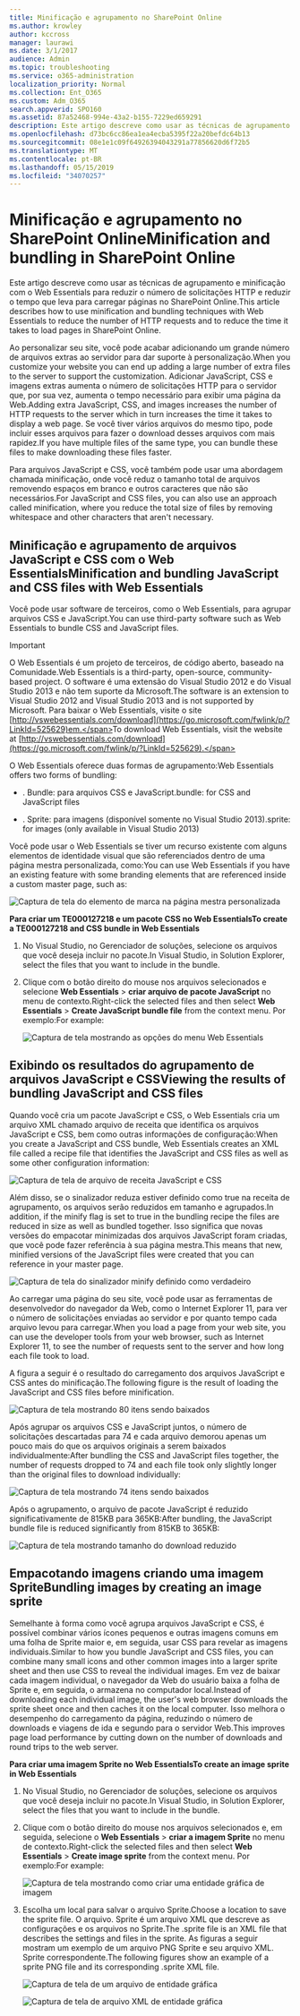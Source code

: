 ```yaml
---
title: Minificação e agrupamento no SharePoint Online
ms.author: krowley
author: kccross
manager: laurawi
ms.date: 3/1/2017
audience: Admin
ms.topic: troubleshooting
ms.service: o365-administration
localization_priority: Normal
ms.collection: Ent_O365
ms.custom: Adm_O365
search.appverid: SPO160
ms.assetid: 87a52468-994e-43a2-b155-7229ed659291
description: Este artigo descreve como usar as técnicas de agrupamento e minificação com o Web Essentials para reduzir o número de solicitações HTTP e reduzir o tempo que leva para carregar páginas no SharePoint Online.
ms.openlocfilehash: d73bc6cc86ea1ea4ecba5395f22a20befdc64b13
ms.sourcegitcommit: 08e1e1c09f64926394043291a77856620d6f72b5
ms.translationtype: MT
ms.contentlocale: pt-BR
ms.lasthandoff: 05/15/2019
ms.locfileid: "34070257"
---
```

# <a name="minification-and-bundling-in-sharepoint-online"></a><span data-ttu-id="e58d1-103">Minificação e agrupamento no SharePoint Online</span><span class="sxs-lookup"><span data-stu-id="e58d1-103">Minification and bundling in SharePoint Online</span></span>

<span data-ttu-id="e58d1-104">Este artigo descreve como usar as técnicas de agrupamento e minificação com o Web Essentials para reduzir o número de solicitações HTTP e reduzir o tempo que leva para carregar páginas no SharePoint Online.</span><span class="sxs-lookup"><span data-stu-id="e58d1-104">This article describes how to use minification and bundling techniques with Web Essentials to reduce the number of HTTP requests and to reduce the time it takes to load pages in SharePoint Online.</span></span>
  
<span data-ttu-id="e58d1-105">Ao personalizar seu site, você pode acabar adicionando um grande número de arquivos extras ao servidor para dar suporte à personalização.</span><span class="sxs-lookup"><span data-stu-id="e58d1-105">When you customize your website you can end up adding a large number of extra files to the server to support the customization.</span></span> <span data-ttu-id="e58d1-106">Adicionar JavaScript, CSS e imagens extras aumenta o número de solicitações HTTP para o servidor que, por sua vez, aumenta o tempo necessário para exibir uma página da Web.</span><span class="sxs-lookup"><span data-stu-id="e58d1-106">Adding extra JavaScript, CSS, and images increases the number of HTTP requests to the server which in turn increases the time it takes to display a web page.</span></span> <span data-ttu-id="e58d1-107">Se você tiver vários arquivos do mesmo tipo, pode incluir esses arquivos para fazer o download desses arquivos com mais rapidez.</span><span class="sxs-lookup"><span data-stu-id="e58d1-107">If you have multiple files of the same type, you can bundle these files to make downloading these files faster.</span></span>
  
<span data-ttu-id="e58d1-108">Para arquivos JavaScript e CSS, você também pode usar uma abordagem chamada minificação, onde você reduz o tamanho total de arquivos removendo espaços em branco e outros caracteres que não são necessários.</span><span class="sxs-lookup"><span data-stu-id="e58d1-108">For JavaScript and CSS files, you can also use an approach called minification, where you reduce the total size of files by removing whitespace and other characters that aren't necessary.</span></span>
  
## <a name="minification-and-bundling-javascript-and-css-files-with-web-essentials"></a><span data-ttu-id="e58d1-109">Minificação e agrupamento de arquivos JavaScript e CSS com o Web Essentials</span><span class="sxs-lookup"><span data-stu-id="e58d1-109">Minification and bundling JavaScript and CSS files with Web Essentials</span></span>

<span data-ttu-id="e58d1-110">Você pode usar software de terceiros, como o Web Essentials, para agrupar arquivos CSS e JavaScript.</span><span class="sxs-lookup"><span data-stu-id="e58d1-110">You can use third-party software such as Web Essentials to bundle CSS and JavaScript files.</span></span>
  
> [!IMPORTANT]
> <span data-ttu-id="e58d1-111">O Web Essentials é um projeto de terceiros, de código aberto, baseado na Comunidade.</span><span class="sxs-lookup"><span data-stu-id="e58d1-111">Web Essentials is a third-party, open-source, community-based project.</span></span> <span data-ttu-id="e58d1-112">O software é uma extensão do Visual Studio 2012 e do Visual Studio 2013 e não tem suporte da Microsoft.</span><span class="sxs-lookup"><span data-stu-id="e58d1-112">The software is an extension to Visual Studio 2012 and Visual Studio 2013 and is not supported by Microsoft.</span></span> <span data-ttu-id="e58d1-113">Para baixar o Web Essentials, visite o site [http://vswebessentials.com/download](https://go.microsoft.com/fwlink/p/?LinkId=525629)em.</span><span class="sxs-lookup"><span data-stu-id="e58d1-113">To download Web Essentials, visit the website at [http://vswebessentials.com/download](https://go.microsoft.com/fwlink/p/?LinkId=525629).</span></span> 
  
<span data-ttu-id="e58d1-114">O Web Essentials oferece duas formas de agrupamento:</span><span class="sxs-lookup"><span data-stu-id="e58d1-114">Web Essentials offers two forms of bundling:</span></span>
  
- <span data-ttu-id="e58d1-115">. Bundle: para arquivos CSS e JavaScript</span><span class="sxs-lookup"><span data-stu-id="e58d1-115">.bundle: for CSS and JavaScript files</span></span>
    
- <span data-ttu-id="e58d1-116">. Sprite: para imagens (disponível somente no Visual Studio 2013)</span><span class="sxs-lookup"><span data-stu-id="e58d1-116">.sprite: for images (only available in Visual Studio 2013)</span></span>
    
<span data-ttu-id="e58d1-117">Você pode usar o Web Essentials se tiver um recurso existente com alguns elementos de identidade visual que são referenciados dentro de uma página mestra personalizada, como:</span><span class="sxs-lookup"><span data-stu-id="e58d1-117">You can use Web Essentials if you have an existing feature with some branding elements that are referenced inside a custom master page, such as:</span></span>
  
![Captura de tela do elemento de marca na página mestra personalizada](media/3a6eba36-973d-482b-8556-a9394b8ba19f.png)
  
 <span data-ttu-id="e58d1-119">**Para criar um TE000127218 e um pacote CSS no Web Essentials**</span><span class="sxs-lookup"><span data-stu-id="e58d1-119">**To create a TE000127218 and CSS bundle in Web Essentials**</span></span>
  
1. <span data-ttu-id="e58d1-120">No Visual Studio, no Gerenciador de soluções, selecione os arquivos que você deseja incluir no pacote.</span><span class="sxs-lookup"><span data-stu-id="e58d1-120">In Visual Studio, in Solution Explorer, select the files that you want to include in the bundle.</span></span>
    
2. <span data-ttu-id="e58d1-121">Clique com o botão direito do mouse nos arquivos selecionados e selecione **Web Essentials** \> **criar arquivo de pacote JavaScript** no menu de contexto.</span><span class="sxs-lookup"><span data-stu-id="e58d1-121">Right-click the selected files and then select **Web Essentials** \> **Create JavaScript bundle file** from the context menu.</span></span> <span data-ttu-id="e58d1-122">Por exemplo:</span><span class="sxs-lookup"><span data-stu-id="e58d1-122">For example:</span></span> 
    
    ![Captura de tela mostrando as opções do menu Web Essentials](media/41aac84c-4538-4f78-b454-46e651f868a3.png)
  
## <a name="viewing-the-results-of-bundling-javascript-and-css-files"></a><span data-ttu-id="e58d1-124">Exibindo os resultados do agrupamento de arquivos JavaScript e CSS</span><span class="sxs-lookup"><span data-stu-id="e58d1-124">Viewing the results of bundling JavaScript and CSS files</span></span>

<span data-ttu-id="e58d1-125">Quando você cria um pacote JavaScript e CSS, o Web Essentials cria um arquivo XML chamado arquivo de receita que identifica os arquivos JavaScript e CSS, bem como outras informações de configuração:</span><span class="sxs-lookup"><span data-stu-id="e58d1-125">When you create a JavaScript and CSS bundle, Web Essentials creates an XML file called a recipe file that identifies the JavaScript and CSS files as well as some other configuration information:</span></span> 
  
![Captura de tela de arquivo de receita JavaScript e CSS](media/7ba891f8-52d8-467b-a0f6-b062dd1137a4.png)
  
<span data-ttu-id="e58d1-127">Além disso, se o sinalizador reduza estiver definido como true na receita de agrupamento, os arquivos serão reduzidos em tamanho e agrupados.</span><span class="sxs-lookup"><span data-stu-id="e58d1-127">In addition, if the minify flag is set to true in the bundling recipe the files are reduced in size as well as bundled together.</span></span> <span data-ttu-id="e58d1-128">Isso significa que novas versões do empacotar minimizadas dos arquivos JavaScript foram criadas, que você pode fazer referência à sua página mestra.</span><span class="sxs-lookup"><span data-stu-id="e58d1-128">This means that new, minified versions of the JavaScript files were created that you can reference in your master page.</span></span>
  
![Captura de tela do sinalizador minify definido como verdadeiro](media/50523af2-6412-4117-ac3d-5bd26f6d562e.png)
  
<span data-ttu-id="e58d1-130">Ao carregar uma página do seu site, você pode usar as ferramentas de desenvolvedor do navegador da Web, como o Internet Explorer 11, para ver o número de solicitações enviadas ao servidor e por quanto tempo cada arquivo levou para carregar.</span><span class="sxs-lookup"><span data-stu-id="e58d1-130">When you load a page from your web site, you can use the developer tools from your web browser, such as Internet Explorer 11, to see the number of requests sent to the server and how long each file took to load.</span></span>
  
<span data-ttu-id="e58d1-131">A figura a seguir é o resultado do carregamento dos arquivos JavaScript e CSS antes do minificação.</span><span class="sxs-lookup"><span data-stu-id="e58d1-131">The following figure is the result of loading the JavaScript and CSS files before minification.</span></span>
  
![Captura de tela mostrando 80 itens sendo baixados](media/e2df3912-1923-46e6-8cf2-3015a31554e1.png)
  
<span data-ttu-id="e58d1-133">Após agrupar os arquivos CSS e JavaScript juntos, o número de solicitações descartadas para 74 e cada arquivo demorou apenas um pouco mais do que os arquivos originais a serem baixados individualmente:</span><span class="sxs-lookup"><span data-stu-id="e58d1-133">After bundling the CSS and JavaScript files together, the number of requests dropped to 74 and each file took only slightly longer than the original files to download individually:</span></span>
  
![Captura de tela mostrando 74 itens sendo baixados](media/686c4387-70e8-4a74-9d45-059f33a91184.png)
  
<span data-ttu-id="e58d1-135">Após o agrupamento, o arquivo de pacote JavaScript é reduzido significativamente de 815KB para 365KB:</span><span class="sxs-lookup"><span data-stu-id="e58d1-135">After bundling, the JavaScript bundle file is reduced significantly from 815KB to 365KB:</span></span>
  
![Captura de tela mostrando tamanho do download reduzido](media/5e7dbd98-faff-4f68-b320-108fb252e395.png)
  
## <a name="bundling-images-by-creating-an-image-sprite"></a><span data-ttu-id="e58d1-137">Empacotando imagens criando uma imagem Sprite</span><span class="sxs-lookup"><span data-stu-id="e58d1-137">Bundling images by creating an image sprite</span></span>

<span data-ttu-id="e58d1-138">Semelhante à forma como você agrupa arquivos JavaScript e CSS, é possível combinar vários ícones pequenos e outras imagens comuns em uma folha de Sprite maior e, em seguida, usar CSS para revelar as imagens individuais.</span><span class="sxs-lookup"><span data-stu-id="e58d1-138">Similar to how you bundle JavaScript and CSS files, you can combine many small icons and other common images into a larger sprite sheet and then use CSS to reveal the individual images.</span></span> <span data-ttu-id="e58d1-139">Em vez de baixar cada imagem individual, o navegador da Web do usuário baixa a folha de Sprite e, em seguida, o armazena no computador local.</span><span class="sxs-lookup"><span data-stu-id="e58d1-139">Instead of downloading each individual image, the user's web browser downloads the sprite sheet once and then caches it on the local computer.</span></span> <span data-ttu-id="e58d1-140">Isso melhora o desempenho do carregamento da página, reduzindo o número de downloads e viagens de ida e segundo para o servidor Web.</span><span class="sxs-lookup"><span data-stu-id="e58d1-140">This improves page load performance by cutting down on the number of downloads and round trips to the web server.</span></span>
  
 <span data-ttu-id="e58d1-141">**Para criar uma imagem Sprite no Web Essentials**</span><span class="sxs-lookup"><span data-stu-id="e58d1-141">**To create an image sprite in Web Essentials**</span></span>
  
1. <span data-ttu-id="e58d1-142">No Visual Studio, no Gerenciador de soluções, selecione os arquivos que você deseja incluir no pacote.</span><span class="sxs-lookup"><span data-stu-id="e58d1-142">In Visual Studio, in Solution Explorer, select the files that you want to include in the bundle.</span></span>
    
2. <span data-ttu-id="e58d1-143">Clique com o botão direito do mouse nos arquivos selecionados e, em seguida, selecione o **Web Essentials** \> **criar a imagem Sprite** no menu de contexto.</span><span class="sxs-lookup"><span data-stu-id="e58d1-143">Right-click the selected files and then select **Web Essentials** \> **Create image sprite** from the context menu.</span></span> <span data-ttu-id="e58d1-144">Por exemplo:</span><span class="sxs-lookup"><span data-stu-id="e58d1-144">For example:</span></span> 
    
    ![Captura de tela mostrando como criar uma entidade gráfica de imagem](media/de0fe741-4ef7-4e3b-bafa-ef9f4822dac6.png)
  
3. <span data-ttu-id="e58d1-146">Escolha um local para salvar o arquivo Sprite.</span><span class="sxs-lookup"><span data-stu-id="e58d1-146">Choose a location to save the sprite file.</span></span> <span data-ttu-id="e58d1-147">O arquivo. Sprite é um arquivo XML que descreve as configurações e os arquivos no Sprite.</span><span class="sxs-lookup"><span data-stu-id="e58d1-147">The .sprite file is an XML file that describes the settings and files in the sprite.</span></span> <span data-ttu-id="e58d1-148">As figuras a seguir mostram um exemplo de um arquivo PNG Sprite e seu arquivo XML. Sprite correspondente.</span><span class="sxs-lookup"><span data-stu-id="e58d1-148">The following figures show an example of a sprite PNG file and its corresponding .sprite XML file.</span></span>
    
    ![Captura de tela de um arquivo de entidade gráfica](media/0876bb2a-d1b9-4169-8e95-9c290d628d90.png)
  
    ![Captura de tela de arquivo XML de entidade gráfica](media/d1f94776-280d-4d56-abb5-384f145d9989.png)
  


